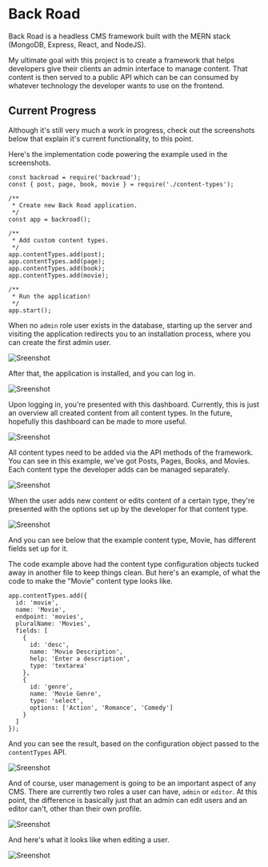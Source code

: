 # Back Road

Back Road is a headless CMS framework built with the MERN stack (MongoDB, Express, React, and NodeJS).

My ultimate goal with this project is to create a framework that helps developers give their clients an admin interface to manage content. That content is then served to a public API which can be can consumed by whatever technology the developer wants to use on the frontend.

## Current Progress

Although it's still very much a work in progress, check out the screenshots below that explain it's current functionality, to this point.

Here's the implementation code powering the example used in the screenshots.

```
const backroad = require('backroad');
const { post, page, book, movie } = require('./content-types');

/**
 * Create new Back Road application.
 */
const app = backroad();

/**
 * Add custom content types.
 */
app.contentTypes.add(post);
app.contentTypes.add(page);
app.contentTypes.add(book);
app.contentTypes.add(movie);

/**
 * Run the application!
 */
app.start();
```

When no `admin` role user exists in the database, starting up the server and visiting the application redirects you to an installation process, where you can create the first admin user.

![Sreenshot](https://raw.githubusercontent.com/themeblvd/backroad/master/screenshot-1.jpg)

After that, the application is installed, and you can log in.

![Sreenshot](https://raw.githubusercontent.com/themeblvd/backroad/master/screenshot-2.jpg)

Upon logging in, you're presented with this dashboard. Currently, this is just an overview all created content from all content types. In the future, hopefully this dashboard can be made to more useful.

![Sreenshot](https://raw.githubusercontent.com/themeblvd/backroad/master/screenshot-3.jpg)

All content types need to be added via the API methods of the framework. You can see in this example, we've got Posts, Pages, Books, and Movies. Each content type the developer adds can be managed separately.

![Sreenshot](https://raw.githubusercontent.com/themeblvd/backroad/master/screenshot-4.jpg)

When the user adds new content or edits content of a certain type, they're presented with the options set up by the developer for that content type.

![Sreenshot](https://raw.githubusercontent.com/themeblvd/backroad/master/screenshot-5.jpg)

And you can see below that the example content type, Movie, has different fields set up for it.

The code example above had the content type configuration objects tucked away in another file to keep things clean. But here's an example, of what the code to make the "Movie" content type looks like.

```
app.contentTypes.add({
  id: 'movie',
  name: 'Movie',
  endpoint: 'movies',
  pluralName: 'Movies',
  fields: [
    {
      id: 'desc',
      name: 'Movie Description',
      help: 'Enter a description',
      type: 'textarea'
    },
    {
      id: 'genre',
      name: 'Movie Genre',
      type: 'select',
      options: ['Action', 'Romance', 'Comedy']
    }
  ]
});
```

And you can see the result, based on the configuration object passed to the `contentTypes` API.

![Sreenshot](https://raw.githubusercontent.com/themeblvd/backroad/master/screenshot-6.jpg)

And of course, user management is going to be an important aspect of any CMS. There are currently two roles a user can have, `admin` or `editor`. At this point, the difference is basically just that an admin can edit users and an editor can't, other than their own profile.

![Sreenshot](https://raw.githubusercontent.com/themeblvd/backroad/master/screenshot-7.jpg)

And here's what it looks like when editing a user.

![Sreenshot](https://raw.githubusercontent.com/themeblvd/backroad/master/screenshot-8.jpg)
